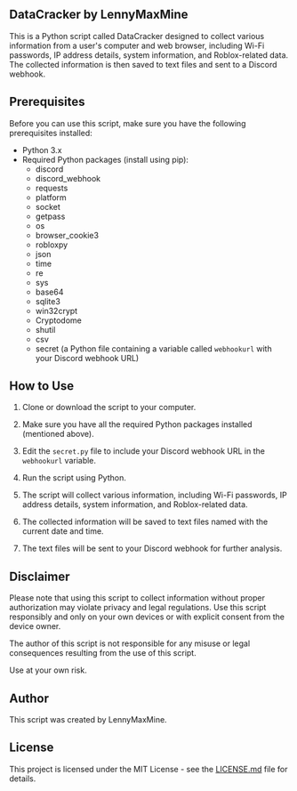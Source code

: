 ## DataCracker by LennyMaxMine

This is a Python script called DataCracker designed to collect various information from a user's computer and web browser, including Wi-Fi passwords, IP address details, system information, and Roblox-related data. The collected information is then saved to text files and sent to a Discord webhook.

## Prerequisites

Before you can use this script, make sure you have the following prerequisites installed:

- Python 3.x
- Required Python packages (install using pip):
  - discord
  - discord_webhook
  - requests
  - platform
  - socket
  - getpass
  - os
  - browser_cookie3
  - robloxpy
  - json
  - time
  - re
  - sys
  - base64
  - sqlite3
  - win32crypt
  - Cryptodome
  - shutil
  - csv
  - secret (a Python file containing a variable called `webhookurl` with your Discord webhook URL)

## How to Use

1. Clone or download the script to your computer.

2. Make sure you have all the required Python packages installed (mentioned above).

3. Edit the `secret.py` file to include your Discord webhook URL in the `webhookurl` variable.

4. Run the script using Python.

5. The script will collect various information, including Wi-Fi passwords, IP address details, system information, and Roblox-related data.

6. The collected information will be saved to text files named with the current date and time.

7. The text files will be sent to your Discord webhook for further analysis.

## Disclaimer

Please note that using this script to collect information without proper authorization may violate privacy and legal regulations. Use this script responsibly and only on your own devices or with explicit consent from the device owner.

The author of this script is not responsible for any misuse or legal consequences resulting from the use of this script.

Use at your own risk.

## Author

This script was created by LennyMaxMine.

## License

This project is licensed under the MIT License - see the [LICENSE.md](LICENSE.md) file for details.
